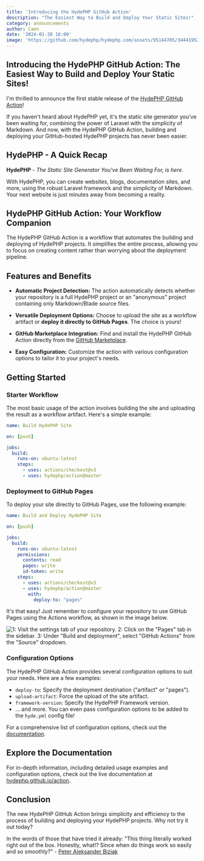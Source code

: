 ```yaml
---
title: 'Introducing the HydePHP GitHub Action'
description: "The Easiest Way to Build and Deploy Your Static Sites!"
category: announcements
author: Caen
date: '2024-01-28 16:00'
image: 'https://github.com/hydephp/hydephp.com/assets/95144705/34441952-1f51-45e0-a400-39796ef53ae8'
---
```


## Introducing the HydePHP GitHub Action: The Easiest Way to Build and Deploy Your Static Sites!

I'm thrilled to announce the first stable release of the [HydePHP GitHub Action](https://github.com/hydephp/action)! 

If you haven't heard about HydePHP yet, it's the static site generator you've been waiting for, combining the power of Laravel with the simplicity of Markdown. And now, with the HydePHP GitHub Action, building and deploying your GitHub-hosted HydePHP projects has never been easier.

## HydePHP - A Quick Recap

**HydePHP** - *The Static Site Generator You've Been Waiting For, is here.*

With HydePHP, you can create websites, blogs, documentation sites, and more, using the robust Laravel framework and the simplicity of Markdown. Your next website is just minutes away from becoming a reality.

## HydePHP GitHub Action: Your Workflow Companion

The HydePHP GitHub Action is a workflow that automates the building and deploying of HydePHP projects. It simplifies the entire process, allowing you to focus on creating content rather than worrying about the deployment pipeline.

## Features and Benefits

- **Automatic Project Detection:** The action automatically detects whether your repository is a full HydePHP project or an "anonymous" project containing only Markdown/Blade source files.

- **Versatile Deployment Options:** Choose to upload the site as a workflow artifact or **deploy it directly to GitHub Pages**. The choice is yours!

- **GitHub Marketplace Integration:** Find and install the HydePHP GitHub Action directly from the [GitHub Marketplace](https://github.com/marketplace/actions/build-hydephp-site).

- **Easy Configuration:** Customize the action with various configuration options to tailor it to your project's needs.

## Getting Started

### Starter Workflow

The most basic usage of the action involves building the site and uploading the result as a workflow artifact. Here's a simple example:

```yaml
name: Build HydePHP Site

on: [push]

jobs:
  build:
    runs-on: ubuntu-latest
    steps:
      - uses: actions/checkout@v3
      - uses: hydephp/action@master
```

### Deployment to GitHub Pages

To deploy your site directly to GitHub Pages, use the following example:

```yaml
name: Build and Deploy HydePHP Site

on: [push]

jobs:
  build:
    runs-on: ubuntu-latest
    permissions:
      contents: read
      pages: write
      id-token: write
    steps:
      - uses: actions/checkout@v3
      - uses: hydephp/action@master
        with:
          deploy-to: "pages"
```

It's that easy! Just remember to configure your repository to use GitHub Pages using the Actions workflow, as shown in the image below.

![1: Visit the settings tab of your repository. 2: Click on the "Pages" tab in the sidebar. 3: Under "Build and deployment", select "GitHub Actions" from the "Source" dropdown.](https://github.com/hydephp/action/assets/95144705/73c8b5ac-b26b-4763-b29b-ad118c1ea6a7)


### Configuration Options

The HydePHP GitHub Action provides several configuration options to suit your needs. Here are a few examples:

- `deploy-to`: Specify the deployment destination ("artifact" or "pages").
- `upload-artifact`: Force the upload of the site artifact.
- `framework-version`: Specify the HydePHP Framework version.
- ... and more. You can even pass configuration options to be added to the `hyde.yml` config file!

For a comprehensive list of configuration options, check out the [documentation](https://hydephp.github.io/action/).

## Explore the Documentation

For in-depth information, including detailed usage examples and configuration options, check out the live documentation at [hydephp.github.io/action](https://hydephp.github.io/action/).

## Conclusion

The new HydePHP GitHub Action brings simplicity and efficiency to the process of building and deploying your HydePHP projects. Why not try it out today?

In the words of those that have tried it already: "This thing literally worked right out of the box. Honestly, what!? Since when do things work so easily and so smoothly?" - [Peter Aleksander Bizjak](https://twitter.com/peteralexbizjak/status/1748818947615412278)
